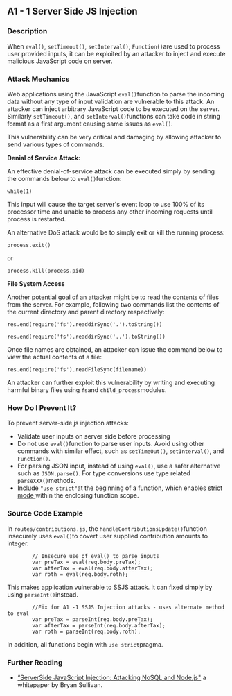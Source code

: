 ##  A1 - 1 Server Side JS Injection

### Description

When `eval()`, `setTimeout()`, `setInterval()`, `Function()`are used to
process user provided inputs, it can be exploited by an attacker to inject and
execute malicious JavaScript code on server.

### Attack Mechanics

Web applications using the JavaScript `eval()`function to parse the incoming
data without any type of input validation are vulnerable to this attack. An
attacker can inject arbitrary JavaScript code to be executed on the server.
Similarly `setTimeout()`, and `setInterval()`functions can take code in string
format as a first argument causing same issues as `eval()`.

This vulnerability can be very critical and damaging by allowing attacker to
send various types of commands.

**Denial of Service Attack:**

An effective denial-of-service attack can be executed simply by sending the
commands below to `eval()`function:

    
    while(1)

This input will cause the target server's event loop to use 100% of its
processor time and unable to process any other incoming requests until process
is restarted.

An alternative DoS attack would be to simply exit or kill the running process:

    
    process.exit()

or

    
    process.kill(process.pid) 

**File System Access**   

Another potential goal of an attacker might be to read the contents of files
from the server. For example, following two commands list the contents of the
current directory and parent directory respectively:

    
    res.end(require('fs').readdirSync('.').toString())
    
    res.end(require('fs').readdirSync('..').toString()) 

Once file names are obtained, an attacker can issue the command below to view
the actual contents of a file:

    
    res.end(require('fs').readFileSync(filename))

An attacker can further exploit this vulnerability by writing and executing
harmful binary files using `fs`and `child_process`modules.

### How Do I Prevent It?

To prevent server-side js injection attacks:

  * Validate user inputs on server side before processing
  * Do not use `eval()`function to parse user inputs. Avoid using other commands with similar effect, such as `setTimeOut()`, `setInterval()`, and `Function()`. 
  * For parsing JSON input, instead of using `eval()`, use a safer alternative such as `JSON.parse()`. For type conversions use type related `parseXXX()`methods. 
  * Include `"use strict"`at the beginning of a function, which enables [ strict mode ](https://developer.mozilla.org/en-US/docs/Web/JavaScript/Reference/Functions_and_function_scope/Strict_mode)within the enclosing function scope.

### Source Code Example

In `routes/contributions.js`, the `handleContributionsUpdate()`function
insecurely uses `eval()`to covert user supplied contribution amounts to
integer.

    
    
            // Insecure use of eval() to parse inputs
            var preTax = eval(req.body.preTax);
            var afterTax = eval(req.body.afterTax);
            var roth = eval(req.body.roth);
                                

This makes application vulnerable to SSJS attack. It can fixed simply by using
`parseInt()`instead.

    
    
            //Fix for A1 -1 SSJS Injection attacks - uses alternate method to eval
            var preTax = parseInt(req.body.preTax);
            var afterTax = parseInt(req.body.afterTax);
            var roth = parseInt(req.body.roth);
                                

In addition, all functions begin with `use strict`pragma.

### Further Reading

  * [“ServerSide JavaScript Injection: Attacking NoSQL and Node.js"](https://media.blackhat.com/bh-us-11/Sullivan/BH_US_11_Sullivan_Server_Side_WP.pdf) a whitepaper by Bryan Sullivan.
